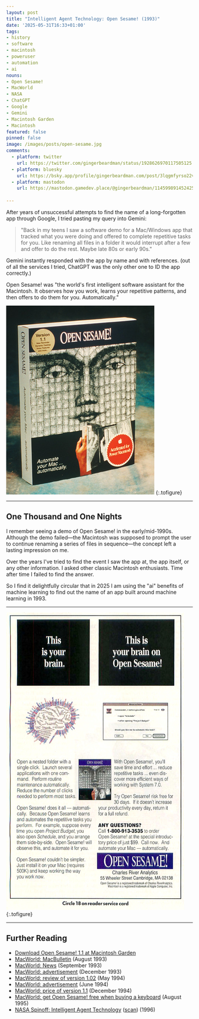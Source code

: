 ```yaml
---
layout: post
title: "Intelligent Agent Technology: Open Sesame! (1993)"
date: '2025-05-31T16:33+01:00'
tags:
- history
- software
- macintosh
- poweruser
- automation
- ai
nouns:
- Open Sesame!
- MacWorld
- NASA
- ChatGPT
- Google
- Gemini
- Macintosh Garden
- Macintosh
featured: false
pinned: false
image: /images/posts/open-sesame.jpg
comments:
  - platform: twitter
    url: https://twitter.com/gingerbeardman/status/1928626970117505125
  - platform: bluesky
    url: https://bsky.app/profile/gingerbeardman.com/post/3lqgmfyrso22v
  - platform: mastodon
    url: https://mastodon.gamedev.place/@gingerbeardman/114599891452425698

---
```


After years of unsuccessful attempts to find the name of a long-forgotten app through Google, I tried pasting my query into Gemini:

> "Back in my teens I saw a software demo for a Mac/Windows app that tracked what you were doing and offered to complete repetitive tasks for you. Like renaming all files in a folder it would interrupt after a few and offer to do the rest. Maybe late 80s or early 90s."

Gemini instantly responded with the app by name and with references. (out of all the services I tried, ChatGPT was the only other one to ID the app correctly.)

Open Sesame! was "the world's first intelligent software assistant for the Macintosh. It observes how you work, learns your repetitive patterns, and then offers to do them for you. Automatically."

![IMG](/images/posts/open-sesame.jpg "Open Sesame! software reduces computer-use complexity<br>by relieving users of many routine tasks.")
{:.tofigure}

----

## One Thousand and One Nights

I remember seeing a demo of Open Sesame! in the early/mid-1990s. Although the demo failed—the Macintosh was supposed to prompt the user to continue renaming a series of files in sequence—the concept left a lasting impression on me.

Over the years I've tried to find the event I saw the app at, the app itself, or any other information. I asked other classic Macintosh enthusiasts. Time after time I failed to find the answer.

So I find it delightfully circular that in 2025 I am using the "ai" benefits of machine learning to find out the name of an app built around machine learning in 1993.

----

![IMG](/images/posts/open-sesame-ad-1993.jpg "Advertisement in MacWorld (December 1993)")
{:.tofigure}

----

## Further Reading

- [Download Open Sesame! 1.1 at Macintosh Garden](https://macintoshgarden.org/apps/open-sesame-11)
- [MacWorld: MacBulletin](https://archive.org/details/MacWorld_9308_August_1993/page/n26/mode/2up?q=%22open+sesame%22) (August 1993)
- [MacWorld: News](https://archive.org/details/MacWorld_9309_September_1993/page/n37/mode/2up?q=%22open+sesame%22) (September 1993)
- [MacWorld: advertisement](https://archive.org/details/MacWorld_9312_December_1993/mode/2up?q=%22open+sesame%22) (December 1993)
- [MacWorld: review of version 1.02](https://archive.org/details/MacWorld_9405_May_1994/page/n85/mode/2up?q=%22open+sesame%22) (May 1994)
- [MacWorld: advertisement](https://archive.org/details/MacWorld_9406_June_1994/mode/2up?q=%22open+sesame%22) (June 1994)
- [MacWorld: price of version 1.1](https://archive.org/details/MacWorld_9412_December_1994/mode/2up?q=%22open+sesame%22) (December 1994)
- [MacWorld: get Open Sesame! free when buying a keyboard](https://archive.org/details/MacWorld_9508_August_1995/page/n203/mode/2up?q=%22open+sesame%22) (August 1995)
- [NASA Spinoff: Intelligent Agent Technology](https://spinoff.nasa.gov/spinoff1996/56.html) ([scan](https://archive.org/details/1991_20210720_202107/1996/page/n96/mode/1up)) (1996)
